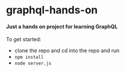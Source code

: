 # graphql-hands-on
#### Just a hands on project for learning GraphQL

To get started: 
* clone the repo and cd into the repo and run 
* `npm install` 
* `node server.js`
